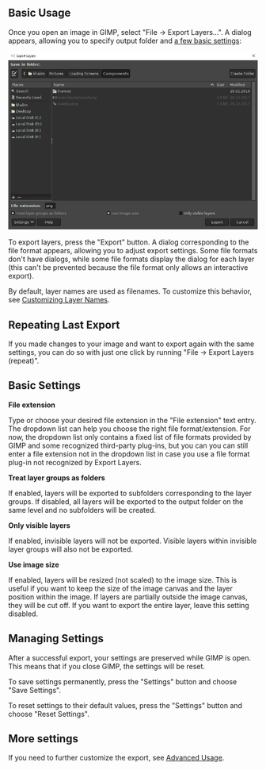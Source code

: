 Basic Usage
-----------

Once you open an image in GIMP, select "File → Export Layers...".
A dialog appears, allowing you to specify output folder and [a few basic settings](#basic-settings):

![Dialog for basic usage of Export Layers](../images/screenshot_dialog_basic_usage.png)

To export layers, press the "Export" button.
A dialog corresponding to the file format appears, allowing you to adjust export settings.
Some file formats don't have dialogs, while some file formats display the dialog for each layer (this can't be prevented because the file format only allows an interactive export).

By default, layer names are used as filenames.
To customize this behavior, see [Customizing Layer Names](Advanced-Usage.md#customizing-layer-names).


Repeating Last Export
---------------------

If you made changes to your image and want to export again with the same settings, you can do so with just one click by running "File → Export Layers (repeat)".


Basic Settings
--------------

**File extension**

Type or choose your desired file extension in the "File extension" text entry.
The dropdown list can help you choose the right file format/extension.
For now, the dropdown list only contains a fixed list of file formats provided by GIMP and some recognized third-party plug-ins, but you can you can still enter a file extension not in the dropdown list in case you use a file format plug-in not recognized by Export Layers.

**Treat layer groups as folders**

If enabled, layers will be exported to subfolders corresponding to the layer groups.
If disabled, all layers will be exported to the output folder on the same level and no subfolders will be created.

**Only visible layers**

If enabled, invisible layers will not be exported.
Visible layers within invisible layer groups will also not be exported.

**Use image size**

If enabled, layers will be resized (not scaled) to the image size.
This is useful if you want to keep the size of the image canvas and the layer position within the image.
If layers are partially outside the image canvas, they will be cut off.
If you want to export the entire layer, leave this setting disabled.


Managing Settings
-----------------

After a successful export, your settings are preserved while GIMP is open.
This means that if you close GIMP, the settings will be reset.

To save settings permanently, press the "Settings" button and choose "Save Settings".

To reset settings to their default values, press the "Settings" button and choose "Reset Settings".


More settings
-------------

If you need to further customize the export, see [Advanced Usage](Advanced-Usage.md).
